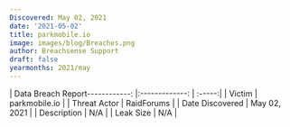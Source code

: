```yaml
---
Discovered: May 02, 2021
date: '2021-05-02'
title: parkmobile.io
image: images/blog/Breaches.png
author: Breachsense Support
draft: false
yearmonths: 2021/may
---
```


| Data Breach Report------------:   |:-------------:    | :-----:|
| Victim    | parkmobile.io      | 
| Threat Actor    | RaidForums      | 
| Date Discovered    | May 02, 2021      | 
| Description    | N/A      | 
| Leak Size    | N/A      | 

